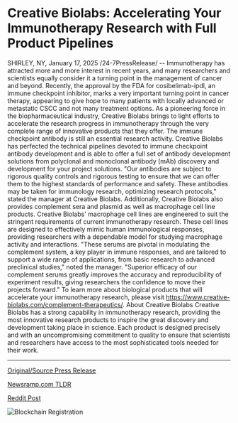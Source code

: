 # Creative Biolabs: Accelerating Your Immunotherapy Research with Full Product Pipelines

SHIRLEY, NY, January 17, 2025 /24-7PressRelease/ -- Immunotherapy has attracted more and more interest in recent years, and many researchers and scientists equally consider it a turning point in the management of cancer and beyond. Recently, the approval by the FDA for cosibelimab-ipdl, an immune checkpoint inhibitor, marks a very important turning point in cancer therapy, appearing to give hope to many patients with locally advanced or metastatic CSCC and not many treatment options. As a pioneering force in the biopharmaceutical industry, Creative Biolabs brings to light efforts to accelerate the research progress in immunotherapy through the very complete range of innovative products that they offer.  The immune checkpoint antibody is still an essential research activity. Creative Biolabs has perfected the technical pipelines devoted to immune checkpoint antibody development and is able to offer a full set of antibody development solutions from polyclonal and monoclonal antibody (mAb) discovery and development for your project solutions.  "Our antibodies are subject to rigorous quality controls and rigorous testing to ensure that we can offer them to the highest standards of performance and safety. These antibodies may be taken for immunology research, optimizing research protocols," stated the manager at Creative Biolabs.  Additionally, Creative Biolabs also provides complement sera and plasmid as well as macrophage cell line products.  Creative Biolabs' macrophage cell lines are engineered to suit the stringent requirements of current immunotherapy research. These cell lines are designed to effectively mimic human immunological responses, providing researchers with a dependable model for studying macrophage activity and interactions.  "These serums are pivotal in modulating the complement system, a key player in immune responses, and are tailored to support a wide range of applications, from basic research to advanced preclinical studies," noted the manager. "Superior efficacy of our complement serums greatly improves the accuracy and reproducibility of experiment results, giving researchers the confidence to move their projects forward."  To learn more about biological products that will accelerate your immunotherapy research, please visit https://www.creative-biolabs.com/complement-therapeutics/.  About Creative Biolabs Creative Biolabs has a strong capability in immunotherapy research, providing the most innovative research products to inspire the great discovery and development taking place in science. Each product is designed precisely and with an uncompromising commitment to quality to ensure that scientists and researchers have access to the most sophisticated tools needed for their work. 

---

[Original/Source Press Release](https://www.24-7pressrelease.com/press-release/518171/creative-biolabs-accelerating-your-immunotherapy-research-with-full-product-pipelines)
                    

[Newsramp.com TLDR](https://newsramp.com/curated-news/fda-approval-of-cosibelimab-ipdl-marks-a-turning-point-in-cancer-therapy/8733a8019cb212c510b39c5e258224c4) 

 



[Reddit Post](https://www.reddit.com/r/newsramp/comments/1i3bps5/fda_approval_of_cosibelimabipdl_marks_a_turning/) 



![Blockchain Registration](https://cdn.newsramp.app/24-7PressRelease/qrcode/251/17/icy42xW.webp)
